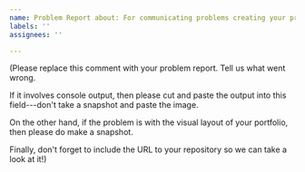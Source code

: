 ```yaml
---
name: Problem Report about: For communicating problems creating your professional portfolio title: ''
labels: ''
assignees: ''

---
```


(Please replace this comment with your problem report. Tell us what went wrong.

If it involves console output, then please cut and paste the output into this field---don't take a snapshot and paste
the image.

On the other hand, if the problem is with the visual layout of your portfolio, then please do make a snapshot.

Finally, don't forget to include the URL to your repository so we can take a look at it!)
